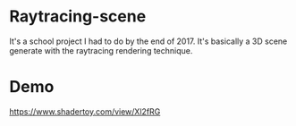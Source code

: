 # Raytracing-scene
It's a school project I had to do by the end of 2017.
It's basically a 3D scene generate with the raytracing rendering technique. 

# Demo
https://www.shadertoy.com/view/Xl2fRG
